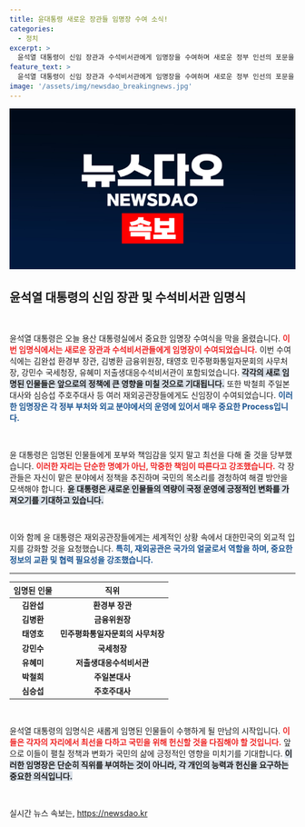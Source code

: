 ```yaml
---
title: 윤대통령 새로운 장관들 임명장 수여 소식!
categories:
  - 정치
excerpt: >
  윤석열 대통령이 신임 장관과 수석비서관에게 임명장을 수여하며 새로운 정부 인선의 포문을 열었습니다. 정치적 변화의 바람, 과연 어떤 정책이 예고될까요?
feature_text: >
  윤석열 대통령이 신임 장관과 수석비서관에게 임명장을 수여하며 새로운 정부 인선의 포문을 열었습니다. 정치적 변화의 바람, 과연 어떤 정책이 예고될까요?
image: '/assets/img/newsdao_breakingnews.jpg'
---
```


<p><img src="/assets/img/newsdao_breakingnews.jpg" alt="pcversion 속보" /></p>

<h2 data-ke-size="size26">윤석열 대통령의 신임 장관 및 수석비서관 임명식</h2>

<p data-ke-size="size16">&nbsp;</p>

<p>윤석열 대통령은 오늘 용산 대통령실에서 중요한 임명장 수여식을 막을 올렸습니다. <b><span style="color: #ee2323;">이번 임명식에서는 새로운 장관과 수석비서관들에게 임명장이 수여되었습니다.</span></b> 이번 수여식에는 김완섭 환경부 장관, 김병환 금융위원장, 태영호 민주평화통일자문회의 사무처장, 강민수 국세청장, 유혜미 저출생대응수석비서관이 포함되었습니다. <b><span style="background-color: #21538527;">각각의 새로 임명된 인물들은 앞으로의 정책에 큰 영향을 미칠 것으로 기대됩니다.</span></b> 또한 박철희 주일본대사와 심승섭 주호주대사 등 여러 재외공관장들에게도 신임장이 수여되었습니다.  <b><span style="color: #1a5490;">이러한 임명장은 각 정부 부처와 외교 분야에서의 운영에 있어서 매우 중요한 Process입니다.</span></b> </p>

<p data-ke-size="size16">&nbsp;</p>

<p>윤 대통령은 임명된 인물들에게 포부와 책임감을 잊지 말고 최선을 다해 줄 것을 당부했습니다. <b><span style="color: #ee2323;">이러한 자리는 단순한 명예가 아닌, 막중한 책임이 따른다고 강조했습니다.</span></b> 각 장관들은 자신이 맡은 분야에서 정책을 추진하며 국민의 목소리를 경청하여 해결 방안을 모색해야 합니다. <b><span style="background-color: #21538527;">윤 대통령은 새로운 인물들의 역량이 국정 운영에 긍정적인 변화를 가져오기를 기대하고 있습니다.</span></b> </p>

<p data-ke-size="size16">&nbsp;</p>

<p>이와 함께 윤 대통령은 재외공관장들에게는 세계적인 상황 속에서 대한민국의 외교적 입지를 강화할 것을 요청했습니다. <b><span style="color: #1a5490;">특히, 재외공관은 국가의 얼굴로서 역할을 하며, 중요한 정보의 교환 및 협력 필요성을 강조했습니다.</span></b> </p>

<hr />

<table style="width: 100%;">
    <thead>
        <tr>
            <th style="text-align: center;">임명된 인물</th>
            <th style="text-align: center;">직위</th>
        </tr>
    </thead>
    <tbody>
        <tr>
            <td style="text-align: center; height: 17px;"><b>김완섭</b></td>
            <td style="text-align: center; height: 17px;"><b>환경부 장관</b></td>
        </tr>
        <tr>
            <td style="text-align: center; height: 17px;"><b>김병환</b></td>
            <td style="text-align: center; height: 17px;"><b>금융위원장</b></td>
        </tr>
        <tr>
            <td style="text-align: center; height: 17px;"><b>태영호</b></td>
            <td style="text-align: center; height: 17px;"><b>민주평화통일자문회의 사무처장</b></td>
        </tr>
        <tr>
            <td style="text-align: center; height: 17px;"><b>강민수</b></td>
            <td style="text-align: center; height: 17px;"><b>국세청장</b></td>
        </tr>
        <tr>
            <td style="text-align: center; height: 17px;"><b>유혜미</b></td>
            <td style="text-align: center; height: 17px;"><b>저출생대응수석비서관</b></td>
        </tr>
        <tr>
            <td style="text-align: center; height: 17px;"><b>박철희</b></td>
            <td style="text-align: center; height: 17px;"><b>주일본대사</b></td>
        </tr>
        <tr>
            <td style="text-align: center; height: 17px;"><b>심승섭</b></td>
            <td style="text-align: center; height: 17px;"><b>주호주대사</b></td>
        </tr>
    </tbody>
</table>

<p data-ke-size="size16">&nbsp;</p>

<p>윤석열 대통령의 임명식은 새롭게 임명된 인물들이 수행하게 될 만남의 시작입니다. <b><span style="color: #ee2323;">이들은 각자의 자리에서 최선을 다하고 국민을 위해 헌신할 것을 다짐해야 할 것입니다.</span></b> 앞으로 이들이 펼칠 정책과 변화가 국민의 삶에 긍정적인 영향을 미치기를 기대합니다. <b><span style="background-color: #21538527;">이러한 임명장은 단순히 직위를 부여하는 것이 아니라, 각 개인의 능력과 헌신을 요구하는 중요한 의식입니다.</span></b> </p>

<p data-ke-size="size16">&nbsp;</p>
실시간 뉴스 속보는, <a href="https://newsdao.kr" rel="dofollow">https://newsdao.kr</a>


